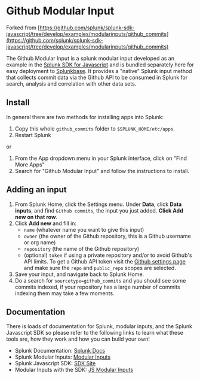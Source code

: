 # Github Modular Input

Forked from [https://github.com/splunk/splunk-sdk-javascript/tree/develop/examples/modularinputs/github_commits](https://github.com/splunk/splunk-sdk-javascript/tree/develop/examples/modularinputs/github_commits)

The Github Modular Input is a splunk modular input developed as an example in the [Splunk SDK for Javascript](https://github.com/splunk/splunk-sdk-javascript) and is bundled separately here for easy deployment to [Splunkbase](http://apps.splunk.com). It provides a "native" Splunk input method that collects commit data via the Github API to be consumed in Splunk for search, analysis and correlation with other data sets.

## Install

In general there are two methods for installing apps into Splunk:

1. Copy this whole `github_commits` folder to `$SPLUNK_HOME/etc/apps`.
2. Restart Splunk

or

1. From the App dropdown menu in your Splunk interface, click on "Find More Apps"
2. Search for "Github Modular Input" and follow the instructions to install. 

## Adding an input

1. From Splunk Home, click the Settings menu. Under **Data**, click **Data inputs**, and find `Github commits`, the input you just added. **Click Add new on that row**.
2. Click **Add new** and fill in:
    * `name` (whatever name you want to give this input)
    * `owner` (the owner of the Github repository, this is a Github username or org name)
    * `repository` (the name of the Github repository)
    * (optional) `token` if using a private repository and/or to avoid Github's API limits. To get a Github API token visit the [Github settings page](https://github.com/settings/tokens/new) and make sure the `repo` and `public_repo` scopes are selected.
3. Save your input, and navigate back to Splunk Home.
4. Do a search for `sourcetype=github_commits` and you should see some commits indexed, if your repository has a large number of commits indexing them may take a few moments.


## Documentation
 
There is loads of documentation for Splunk, modular inputs, and the Splunk Javascript SDK so please refer to the following links to learn what these tools are, how they work and how you can build your own!

* Splunk Documentation: [Splunk Docs](http://docs.splunk.com/Documentation/Splunk)
* Splunk Modular Inputs: [Modular Inputs](http://docs.splunk.com/Documentation/Splunk/6.2.1/AdvancedDev/ModInputsIntro)
* Splunk Javascript SDK: [SDK Site](http://dev.splunk.com/view/javascript-sdk/SP-CAAAECM)
* Modular Inputs with the SDK: [JS Modular Inputs](http://dev.splunk.com/view/javascript-sdk/SP-CAAAEXM)